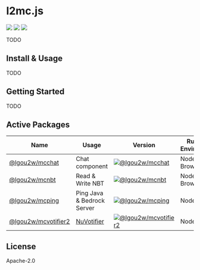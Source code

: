 # l2mc.js

<p>
<a href="https://github.com/lgou2w/l2mc.js/releases"><img src="https://img.shields.io/github/v/tag/lgou2w/l2mc.js?label=version&logo=codesandbox" /></a>
<a href="https://github.com/lgou2w/l2mc.js/blob/master/LICENSE"><img src="https://img.shields.io/badge/license-Apache--2.0-%2397ca00?logo=apache&style=flat-square" /></a>
<a href="https://lerna.js.org/"><img src="https://img.shields.io/badge/maintained%20with-lerna-cc00ff" /></a>
</p>

TODO

## Install & Usage

TODO

## Getting Started

TODO

## Active Packages

| Name | Usage | Version | Runtime Environment |
| --- | --- | --- | --- |
| [@lgou2w/mcchat](/packages/mcchat) | Chat component | [![@lgou2w/mcchat](https://img.shields.io/npm/v/@lgou2w/mcchat?logo=npm&style=flat-square)](https://www.npmjs.com/package/@lgou2w/mcchat) | Node / Browser |
| [@lgou2w/mcnbt](/packages/mcnbt) | Read & Write NBT | [![@lgou2w/mcnbt](https://img.shields.io/npm/v/@lgou2w/mcnbt?logo=npm&style=flat-square)](https://www.npmjs.com/package/@lgou2w/mcnbt) | Node / Browser |
| [@lgou2w/mcping](/packages/mcping) | Ping Java & Bedrock Server | [![@lgou2w/mcping](https://img.shields.io/npm/v/@lgou2w/mcping?logo=npm&style=flat-square)](https://www.npmjs.com/package/@lgou2w/mcping) | Node |
| [@lgou2w/mcvotifier2](/packages/mcvotifier2) | [NuVotifier](https://github.com/NuVotifier/NuVotifier) | [![@lgou2w/mcvotifier2](https://img.shields.io/npm/v/@lgou2w/mcvotifier2?logo=npm&style=flat-square)](https://www.npmjs.com/package/@lgou2w/mcvotifier2) | Node |

## License

Apache-2.0
